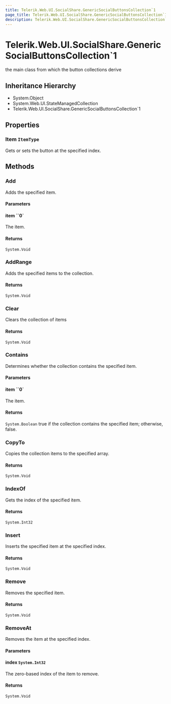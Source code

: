 ```yaml
---
title: Telerik.Web.UI.SocialShare.GenericSocialButtonsCollection`1
page_title: Telerik.Web.UI.SocialShare.GenericSocialButtonsCollection`1
description: Telerik.Web.UI.SocialShare.GenericSocialButtonsCollection`1
---
```


# Telerik.Web.UI.SocialShare.GenericSocialButtonsCollection`1

the main class from which the button collections derive

## Inheritance Hierarchy

* System.Object
* System.Web.UI.StateManagedCollection
* Telerik.Web.UI.SocialShare.GenericSocialButtonsCollection`1

## Properties

###  Item `ItemType`

Gets or sets the button at the specified index.

## Methods

###  Add

Adds the specified item.

#### Parameters

#### item ``0`

The item.

#### Returns

`System.Void` 

###  AddRange

Adds the specified items to the collection.

#### Returns

`System.Void` 

###  Clear

Clears the collection of items

#### Returns

`System.Void` 

###  Contains

Determines whether the collection contains the specified item.

#### Parameters

#### item ``0`

The item.

#### Returns

`System.Boolean` true if the collection contains the specified item; otherwise, false.

###  CopyTo

Copies the collection items to the specified array.

#### Returns

`System.Void` 

###  IndexOf

Gets the index of the specified item.

#### Returns

`System.Int32` 

###  Insert

Inserts the specified item at the specified index.

#### Returns

`System.Void` 

###  Remove

Removes the specified item.

#### Returns

`System.Void` 

###  RemoveAt

Removes the item at the specified index.

#### Parameters

#### index `System.Int32`

The zero-based index of the item to remove.

#### Returns

`System.Void` 

